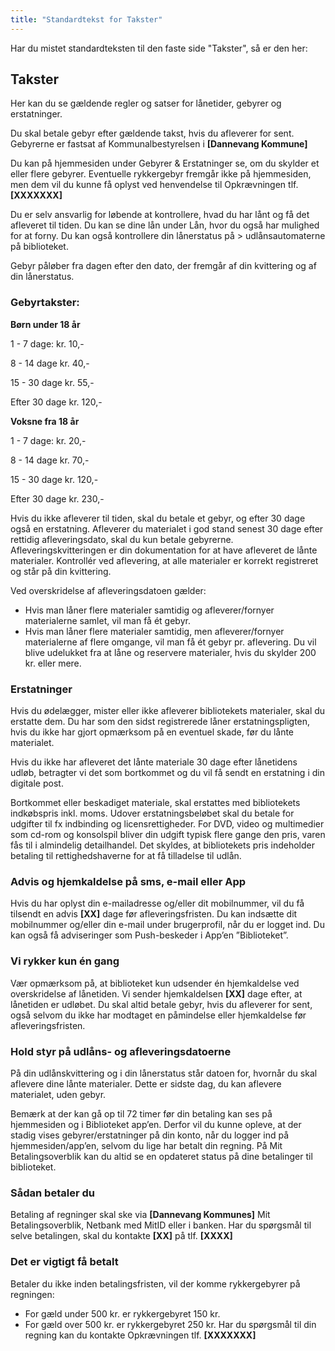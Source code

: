 ```yaml
---
title: "Standardtekst for Takster"
---
```

Har du mistet standardteksten til den faste side "Takster", så er den her:

## Takster
Her kan du se gældende regler og satser for lånetider, gebyrer og erstatninger.

Du skal betale gebyr efter gældende takst, hvis du afleverer for sent. Gebyrerne er fastsat af Kommunalbestyrelsen i **[Dannevang Kommune]**

Du kan på hjemmesiden under Gebyrer & Erstatninger se, om du skylder et eller flere gebyrer.
Eventuelle rykkergebyr fremgår ikke på hjemmesiden, men dem vil du kunne få oplyst ved henvendelse til Opkrævningen tlf. **[XXXXXXX]**

Du er selv ansvarlig for løbende at kontrollere, hvad du har lånt og få det afleveret til tiden. Du kan se dine lån under Lån, hvor du også har mulighed for at forny.  Du kan også kontrollere din lånerstatus på > udlånsautomaterne på biblioteket.
 
Gebyr påløber fra dagen efter den dato, der fremgår af din kvittering og af din lånerstatus.

### Gebyrtakster:
**Børn under 18 år**

1 - 7 dage: kr. 10,-

8 - 14 dage kr. 40,-

15 - 30 dage kr. 55,-

Efter 30 dage kr. 120,-

**Voksne fra 18 år**

1 - 7 dage: kr. 20,-

8 - 14 dage kr. 70,-
 
15 - 30 dage kr. 120,-

Efter 30 dage kr. 230,-


Hvis du ikke afleverer til tiden, skal du betale et gebyr, og efter 30 dage også en erstatning. Afleverer du materialet i god stand senest 30 dage efter rettidig afleveringsdato, skal du kun betale gebyrerne. Afleveringskvitteringen er din dokumentation for at have afleveret de lånte materialer. Kontrollér ved aflevering, at alle materialer er korrekt registreret og står på din kvittering.

Ved overskridelse af afleveringsdatoen gælder:
 
- Hvis man låner flere materialer samtidig og afleverer/fornyer materialerne samlet, vil man få ét gebyr.
- Hvis man låner flere materialer samtidig, men afleverer/fornyer materialerne af flere omgange, vil man få ét gebyr pr. aflevering.
Du vil blive udelukket fra at låne og reservere materialer, hvis du skylder 200 kr. eller mere.
 

### Erstatninger
Hvis du ødelægger, mister eller ikke afleverer bibliotekets materialer, skal du erstatte dem. Du har som den sidst registrerede låner erstatningspligten, hvis du ikke har gjort opmærksom på en eventuel skade, før du lånte materialet.

Hvis du ikke har afleveret det lånte materiale 30 dage efter lånetidens udløb, betragter vi det som bortkommet og du vil få sendt en erstatning i din digitale post.

Bortkommet eller beskadiget materiale, skal erstattes med bibliotekets indkøbspris inkl. moms. Udover erstatningsbeløbet skal du betale for udgifter til fx indbinding og licensrettigheder. For DVD, video og multimedier som cd-rom og konsolspil bliver din udgift typisk flere gange den pris, varen fås til i almindelig detailhandel. Det skyldes, at bibliotekets pris indeholder betaling til rettighedshaverne for at få tilladelse til udlån.

### Advis og hjemkaldelse på sms, e-mail eller App
Hvis du har oplyst din e-mailadresse og/eller dit mobilnummer, vil du få tilsendt en advis **[XX]** dage før afleveringsfristen. Du kan indsætte dit mobilnummer og/eller din e-mail under brugerprofil, når du er logget ind. Du kan også få adviseringer som Push-beskeder i App’en ”Biblioteket”.
  
### Vi rykker kun én gang
Vær opmærksom på, at biblioteket kun udsender én hjemkaldelse ved overskridelse af lånetiden. Vi sender hjemkaldelsen **[XX]** dage efter, at lånetiden er udløbet. Du skal altid betale gebyr, hvis du afleverer for sent, også selvom du ikke har modtaget en påmindelse eller hjemkaldelse før afleveringsfristen.
  
### Hold styr på udlåns- og afleveringsdatoerne
På din udlånskvittering og i din lånerstatus står datoen for, hvornår du skal aflevere dine lånte materialer. Dette er sidste dag, du kan aflevere materialet, uden gebyr.

Bemærk at der kan gå op til 72 timer før din betaling kan ses på hjemmesiden og i Biblioteket app’en. Derfor vil du kunne opleve, at der stadig vises gebyrer/erstatninger på din konto, når du logger ind på hjemmesiden/app’en, selvom du lige har betalt din regning.
På Mit Betalingsoverblik kan du altid se en opdateret status på dine betalinger til biblioteket.

### Sådan betaler du
Betaling af regninger skal ske via **[Dannevang Kommunes]** Mit Betalingsoverblik, Netbank med MitID eller i banken. Har du spørgsmål til selve betalingen, skal du kontakte **[XX]** på tlf. **[XXXX]**

### Det er vigtigt få betalt
Betaler du ikke inden betalingsfristen, vil der komme rykkergebyrer på regningen:

- For gæld under 500 kr. er rykkergebyret 150 kr.
- For gæld over 500 kr. er rykkergebyret 250 kr.
Har du spørgsmål til din regning kan du kontakte Opkrævningen tlf. **[XXXXXXX]**
